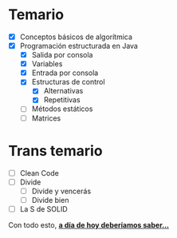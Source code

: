 # Temario

- [x] Conceptos básicos de algorítmica
- [x] Programación estructurada en Java
  - [x] Salida por consola
  - [x] Variables
  - [x] Entrada por consola
  - [x] Estructuras de control
    - [x] Alternativas
    - [x] Repetitivas
  - [ ] Métodos estáticos
  - [ ] Matrices

# Trans temario

- [ ] Clean Code
- [ ] Divide
  - [ ] Divide y vencerás
  - [ ] Divide bien
- [ ] La S de SOLID

Con todo esto, **[a día de hoy deberíamos saber...](aDiaDeHoy.md)**
